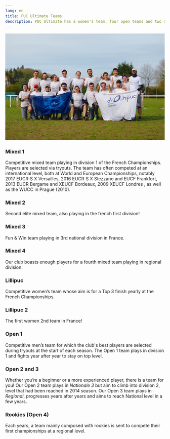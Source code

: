 ```yaml
---
lang: en
title: PUC Ultimate Teams
description: PUC Ultimate has a women's team, four open teams and two mixed teams that participate every year in the French championships
---
```


![equipe](coed1-2018.jpg)

### Mixed 1

Competitive mixed team playing in division 1 of the French Championships.
Players are selected via tryouts.
The team has often competed at an international level, both at World and
European Championships, notably 2017 EUCR‑S X Versailles, 2016 EUCR‑S X
Stezzano and EUCF Frankfort, 2013 EUCR Bergame and XEUCF Bordeaux, 2009 XEUCF
Londres , as well as the WUCC in Prague (2010).

### Mixed 2

Second elite mixed team, also playing in the french first division!

### Mixed 3

Fun & Win team playing in 3rd national division in France.

### Mixed 4

Our club boasts enough players for a fourth mixed team playing in regional division.

### Lillipuc

Competitive women’s team whose aim is for a Top 3 finish yearly at the French Championships.

### Lillipuc 2

The first women 2nd team in France!

### Open 1

Competitive men’s team for which the club's best players are selected during
tryouts at the start of each season.
The Open 1 team plays in division 1 and fights year after year to stay on top level.

### Open 2 and 3

Whether you’re a beginner or a more experienced player, there is a team for
you!
Our Open 2 team plays in *Nationale 3* but aim to climb into division 2, level that had been reached in 2014 season.
Our Open 3  team plays in *Regional*, progresses years after years and aims to reach National level in a few years.

### Rookies (Open 4)

Each years, a team mainly composed with rookies is sent to compete their first championships at a regional level.

